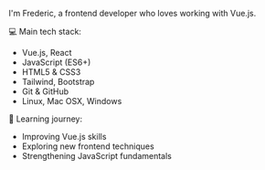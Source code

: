 I'm Frederic, a frontend developer who loves working with Vue.js.

💻 Main tech stack:
- Vue.js, React
- JavaScript (ES6+)
- HTML5 & CSS3
- Tailwind, Bootstrap
- Git & GitHub
- Linux, Mac OSX, Windows

🌱 Learning journey:
- Improving Vue.js skills
- Exploring new frontend techniques
- Strengthening JavaScript fundamentals
